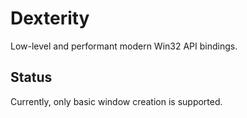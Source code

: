 # Dexterity

Low-level and performant modern Win32 API bindings.

## Status

Currently, only basic window creation is supported.